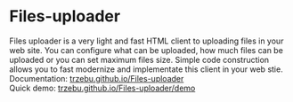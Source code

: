 # Files-uploader
Files uploader is a very light and fast HTML client to uploading files in your web site. You can configure what can be uploaded, how much files can be uploaded or you can set maximum files size. Simple code construction allows you to fast modernize and implementate this client in your web stie.<br>
Documentation: <a href="https://trzebu.github.io/Files-uploader/">trzebu.github.io/Files-uploader</a><br>
Quick demo: <a href="https://trzebu.github.io/Files-uploader/demo/">trzebu.github.io/Files-uploader/demo</a>
